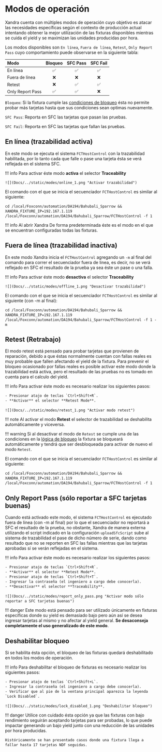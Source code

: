 # Modos de operación

Xandra cuenta con múltiples modos de operación cuyo objetivo es atacar las necesidades específicas según el contexto de producción actual intentando obtener la mejor utilización de las fixturas disponibles mientras se cuida el yield y se maximizan las unidades producidas por hora.

Los modos disponibles son `En línea`, `Fuera de línea`, `Retest`, `Only Report Pass` cuyo comportamiento puede observarse en la siguiente tabla:

Modo | Bloqueo | SFC Pass | SFC Fail 
:--- | :---: | :---: | :---:
En línea | ✅ | ✅ | ✅
Fuera de línea | ❌ | ❌ | ❌
Retest | ❌ | ✅ | ✅ |
Only Report Pass | ✅ | ✅ | ❌

`Bloqueo`: Si la fixtura cumple las [condiciones de bloqueo](operation.md#logica-para-el-bloqueo-de-fixturas) ésta no permite probar más tarjetas hasta que sus condiciones sean optimas nuevamente.

`SFC Pass`: Reporta en SFC las tarjetas que pasan las pruebas.

`SFC Fail`: Reporta en SFC las tarjetas que fallan las pruebas.

## En línea (trazabilidad activa)

En este modo se ejecuta el sistema `FCTHostControl` con la trazabilidad habilitada, por lo tanto cada que falle o pase una tarjeta ésta se verá reflejada en el sistema SFC.

!!! info
    Para activar éste modo **activa** el selector **Traceability**

    ![](Docs/../static/modes/online_1.png "Activar trazabilidad")


El comando con el que se inicia el secuenciador `FCTHostControl` es similar al siguiente:

``` shell
cd /local/Foxconn/automation/DA194/Bahubali_Sparrow && XANDRA_FIXTURE_IP=192.167.1.119 /local/Foxconn/automation/DA194/Bahubali_Sparrow/FCTHostControl -f 1
```

!!! info
    Al abrir Xandra De forma predeterminada éste es el modo en el que se encuentran configuradas todas las fixturas.

## Fuera de línea (trazabilidad inactiva)

En este modo Xandra inicia el `FCTHostControl` agregando un `-m` al final del comando para correr el secuenciador fuera de linea, es decir, no se verá reflejado en SFC el resultado de la prueba ya sea éste un pase o una falla.

!!! info
    Para activar éste modo **desactiva** el selector **Traceability**

    ![](Docs/../static/modes/offline_1.png "Desactivar trazabilidad")

El comando con el que se inicia el secuenciador `FCTHostControl` es similar al siguiente (con -m al final):

``` shell
cd /local/Foxconn/automation/DA194/Bahubali_Sparrow && XANDRA_FIXTURE_IP=192.167.1.119 /local/Foxconn/automation/DA194/Bahubali_Sparrow/FCTHostControl -f 1 -m
```

## Retest (Retrabajo)

El modo retest está pensado para probar tarjetas que provienen de reparación, debido a que éstas normalmente cuentan con fallas reales es muy probable que fallen afectando el yield de la fixtura. Para prevenir el bloqueo ocasionado por fallas reales es posible activar este modo donde la trazabilidad está activa, pero el resultado de las pruebas no es tomado en cuenta para el calculo del yield.

!!! info
    Para activar éste modo es necesario realizar los siguientes pasos:

    - Presionar atajo de teclas `Ctrl+Shift+R`.
    - **Activar** el selector **Retest Mode**.

    ![](Docs/../static/modes/retest_1.png "Activar modo retest")

!!! note
    Al activar el modo **Retest** el selector de trazabilidad se deshabilita automáticamente y viceversa.

!!! warning
    Si al desactivar el modo de `Retest` se cumple una de las condiciones en la [lógica de bloqueo](operation.md#logica-para-el-bloqueo-de-fixturas) la fixtura se bloqueará automáticamente y tendrá que ser desbloqueada para activar de nuevo el modo `Retest`.

El comando con el que se inicia el secuenciador `FCTHostControl` es similar al siguiente:

``` shell
cd /local/Foxconn/automation/DA194/Bahubali_Sparrow && XANDRA_FIXTURE_IP=192.167.1.119 /local/Foxconn/automation/DA194/Bahubali_Sparrow/FCTHostControl -f 1
```

## Only Report Pass (sólo reportar a SFC tarjetas buenas)

Cuando está activado este modo, el sistema `FCTHostControl` es ejecutado fuera de línea (con -m al final) por lo que el secuenciador no reportará a SFC el resultado de la prueba, no obstante, Xandra de manera externa utilizando el script indicado en la configuración `uploadSfcScript` sube al sistema de trazabilidad el pase de dicho número de serie, dando como resultado que no se reporten en SFC las fallas mientras que las tarjetas aprobadas sí se verán reflejadas en el sistema.

!!! info
    Para activar éste modo es necesario realizar los siguientes pasos:

    - Presionar atajo de teclas `Ctrl+Shift+R`.
    - **Activar** el selector **Retest Mode**.
    - Presionar atajo de teclas `Ctrl+Shift+T`.
    - Ingresar la contraseña (el ingeniero a cargo debe conocerla).
    - **Desactivar** el selector **Traceability**.

    ![](Docs/../static/modes/report_only_pass.png "Activar modo sólo reportar a SFC tarjetas buenas")

!!! danger
    Este modo está pensado para ser utilizado únicamente en fixturas específicas donde su yield es demasiado bajo pero aún así se desea ingresar tarjetas al mismo y no afectar al yield general. **Se desaconseja completamente el uso generalizado de este modo**.

## Deshabilitar bloqueo

Si se habilita ésta opción, el bloqueo de las fixturas quedará deshabilitado en todos los modos de operación.

!!! info
    Para deshabilitar el bloqueo de fixturas es necesario realizar los siguientes pasos:

    - Presionar atajo de teclas `Ctrl+Shift+L`.
    - Ingresar la contraseña (el ingeniero a cargo debe conocerla).
    - Verificar que al pie de la ventana principal aparezca la leyenda `Lock Disabled`.

    ![](Docs/../static/modes/lock_disabled_1.png "Deshabilitar bloqueo")

!!! danger
    Utilice con cuidado ésta opción ya que las fixturas con bajo rendimiento seguirán aceptando tarjetas para ser probadas, lo que puede impactar generando un bajo yield junto con una reducción de las unidades por hora producidas.

    Históricamente se han presentado casos donde una fixtura llega a fallar hasta 17 tarjetas NDF seguidas.